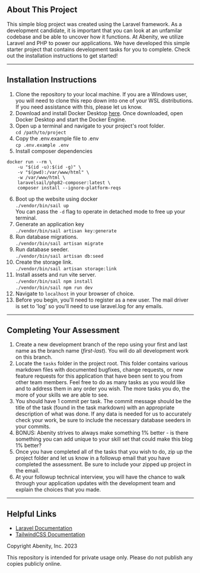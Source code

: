 ## About This Project

This simple blog project was created using the Laravel framework. As a development candidate, it is important that you can look at an unfamilar codebase and be able to uncover how it functions. At Abenity, we utilize Laravel and PHP to power our applications. We have developed this simple starter project that contains development tasks for you to complete. Check out the installation instructions to get started!

___

## Installation Instructions

1. Clone the repository to your local machine. If you are a Windows user, you will need to clone this repo down into one of your WSL distributions. If you need assistance with this, please let us know.
2. Download and install Docker Desktop [here](https://www.docker.com/products/docker-desktop/). Once downloaded, open Docker Desktop and start the Docker Engine.
3. Open up a terminal and navigate to your project's root folder. \
`cd /path/to/project`
4. Copy the .env.example file to .env \
`cp .env.example .env`
5. Install composer dependencies
```
docker run --rm \
    -u "$(id -u):$(id -g)" \
    -v "$(pwd):/var/www/html" \
    -w /var/www/html \
    laravelsail/php82-composer:latest \
    composer install --ignore-platform-reqs
```
6. Boot up the website using docker \
`./vendor/bin/sail up` \
You can pass the `-d` flag to operate in detached mode to free up your terminal.
7. Generate an application key \
`./vendor/bin/sail artisan key:generate`
8. Run database migrations. \
`./vendor/bin/sail artisan migrate`
9. Run database seeder. \
`./vendor/bin/sail artisan db:seed`
10. Create the storage link. \
`./vendor/bin/sail artisan storage:link`
11. Install assets and run vite server. \
`./vendor/bin/sail npm install` \
`./vendor/bin/sail npm run dev`
12. Navigate to `localhost` in your browser of choice.
13. Before you begin, you'll need to register as a new user. The mail driver is set to 'log' so you'll need to use laravel.log for any emails.

___

## Completing Your Assessment

1. Create a new development branch of the repo using your first and last name as the branch name (_first-last_). You will do all development work on this branch.
2. Locate the `tasks` folder in the project root. This folder contains various markdown files with documented bugfixes, change requests, or new feature requests for this application that have been sent to you from other team members. Feel free to do as many tasks as you would like and to address them in any order you wish. The more tasks you do, the more of your skills we are able to see.
3. You should have 1 commit per task. The commit message should be the title of the task (found in the task markdown) with an appropriate description of what was done. If any data is needed for us to accurately check your work, be sure to include the necessary database seeders in your commits.
4. BONUS: Abenity strives to always make something 1% better - is there something you can add unique to your skill set that could make this blog 1% better?
5. Once you have completed all of the tasks that you wish to do, zip up the project folder and let us know in a followup email that you have completed the assessment. Be sure to include your zipped up project in the email.
6. At your followup technical interview, you will have the chance to walk through your application updates with the development team and explain the choices that you made.

___

## Helpful Links
- [Laravel Documentation](https://laravel.com/docs/10.x)
- [TailwindCSS Documentation](https://tailwindcss.com/docs)

Copyright Abenity, Inc. 2023

This repository is intended for private usage only. Please do not publish any copies publicly online.
